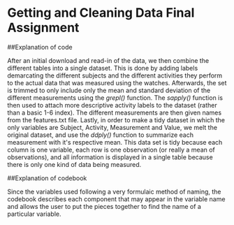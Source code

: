 # Getting and Cleaning Data Final Assignment

##Explanation of code

After an initial download and read-in of the data, we then combine the different tables into a single dataset. This is done by adding labels demarcating the different subjects and the different activities they perform to the actual data that was measured using the watches.  Afterwards, the set is trimmed to only include only the mean and standard deviation of the different measurements using the *grepl()* function. The *sapply()* function is then used to attach more descriptive activity labels to the dataset (rather than a basic 1-6 index). The different measurements are then given names from the features.txt file. Lastly, in order to make a tidy dataset in which the only variables are Subject, Activity, Measurement and Value, we melt the original dataset, and use the *ddply()* function to summarize each measurement with it's respective mean. This data set is tidy because each column is one variable, each row is one observation (or really a mean of observations), and all information is displayed in a single table because there is only one kind of data being measured.

##Explanation of codebook

Since the variables used following a very formulaic method of naming, the codebook describes each component that may appear in the variable name and allows the user to put the pieces together to find the name of a particular variable.
